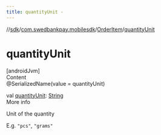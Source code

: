 ```yaml
---
title: quantityUnit -
---
```

//[sdk](../../../index)/[com.swedbankpay.mobilesdk](../index)/[OrderItem](index)/[quantityUnit](quantity-unit)



# quantityUnit  
[androidJvm]  
Content  
@SerializedName(value = quantityUnit)  
  
val [quantityUnit](quantity-unit): [String](https://kotlinlang.org/api/latest/jvm/stdlib/kotlin/-string/index.html)  
More info  


Unit of the quantity



E.g. <code>"pcs"</code>, <code>"grams"</code>

  



